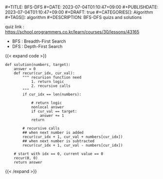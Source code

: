 #+TITLE: BFS-DFS
#+DATE: 2023-07-04T01:10:47+09:00
#+PUBLISHDATE: 2023-07-04T01:10:47+09:00
#+DRAFT: true
#+CATEGORIES[]: Algorithm
#+TAGS[]: algorithm
#+DESCRIPTION: BFS-DFS quizs and solutions

quiz link : https://school.programmers.co.kr/learn/courses/30/lessons/43165

- BFS : Breadth-First Search
- DFS : Depth-First Search


{{< expand code >}}

```python3
def solution(numbers, target):
    answer = 0
    def recur(cur_idx, cur_val):
        """ recursion function need
            1. return logic
            2. recursive calls
        """
        if cur_idx == len(numbers):

            # return logic
            nonlocal answer
            if cur_val == target:
                answer += 1
            return

        # recursive calls
        ## when next number is added
        recur(cur_idx + 1, cur_val + numbers[cur_idx])
        ## when next number is subtracted
        recur(cur_idx + 1, cur_val - numbers[cur_idx])

    # start with idx == 0, current value == 0
    recur(0, 0)
    return answer
```
{{< /expand >}}

